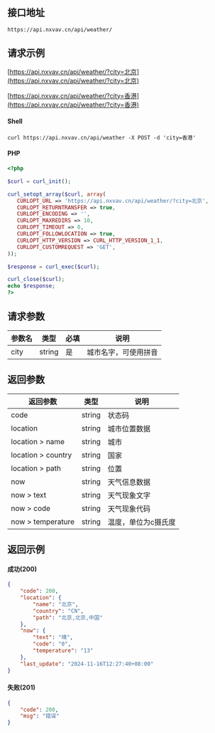 ## 接口地址

```API
https://api.nxvav.cn/api/weather/
```

## 请求示例

[https://api.nxvav.cn/api/weather/?city=北京](https://api.nxvav.cn/api/weather/?city=北京)

[https://api.nxvav.cn/api/weather/?city=香港](https://api.nxvav.cn/api/weather/?city=香港)

<!-- tabs:start -->

#### **Shell**

```shell
curl https://api.nxvav.cn/api/weather -X POST -d 'city=香港'
```

#### **PHP**

```php
<?php

$curl = curl_init();

curl_setopt_array($curl, array(
   CURLOPT_URL => 'https://api.nxvav.cn/api/weather/?city=北京',
   CURLOPT_RETURNTRANSFER => true,
   CURLOPT_ENCODING => '',
   CURLOPT_MAXREDIRS => 10,
   CURLOPT_TIMEOUT => 0,
   CURLOPT_FOLLOWLOCATION => true,
   CURLOPT_HTTP_VERSION => CURL_HTTP_VERSION_1_1,
   CURLOPT_CUSTOMREQUEST => 'GET',
));

$response = curl_exec($curl);

curl_close($curl);
echo $response;
?>
```

<!-- tabs:end -->

## 请求参数

| 参数名 | 类型 | 必填 | 说明 |
| - | - | - | - |
| city | string | 是 | 城市名字，可使用拼音 |

## 返回参数

| 返回参数 | 类型 | 说明 |
| - | - | - |
| code | string | 状态码 |
| location | string | 城市位置数据 |
| location > name | string | 城市 |
| location > country | string | 国家 |
| location > path | string | 位置 |
| now | string | 天气信息数据 |
| now > text | string | 天气现象文字 |
| now > code | string | 天气现象代码 |
| now > temperature | string | 温度，单位为c摄氏度 |

## 返回示例

<!-- tabs:start -->

#### **成功(200)**

```json
{
    "code": 200,
    "location": {
        "name": "北京",
        "country": "CN",
        "path": "北京,北京,中国"
    },
    "now": {
        "text": "晴",
        "code": "0",
        "temperature": "13"
    },
    "last_update": "2024-11-16T12:27:40+08:00"
}
```

#### **失败(201)**

```json
{
    "code": 200,
    "msg": "错误"
}
```

<!-- tabs:end -->